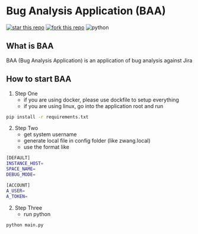 # Bug Analysis Application (BAA)
[![star this repo](http://githubbadges.com/star.svg?user=wangzhe&repo=jira_bug_analysis&style=default)](https://github.com/wangzhe/jira_bug_analysis)
[![fork this repo](http://githubbadges.com/fork.svg?user=wangzhe&repo=jira_bug_analysis&style=default)](https://github.com/wangzhe/jira_bug_analysis/fork)
![python](https://img.shields.io/badge/python-3.6-ff69b4.svg)

## What is BAA

BAA (Bug Analysis Application) is an application of bug analysis against Jira

## How to start BAA

1) Step One
   +    if you are using docker, please use dockfile to setup everything
   +    if you are using linux, go into the application root and run

```bash
pip install -r requirements.txt
```

2) Step Two
    +   get system username 
    +   generate local file in config folder (like zwang.local)
    +   use the format like
```bash
[DEFAULT]
INSTANCE_HOST=
SPACE_NAME=
DEBUG_MODE=

[ACCOUNT]
A_USER=
A_TOKEN=

```
2) Step Three
    + run python
```bash
python main.py
```


